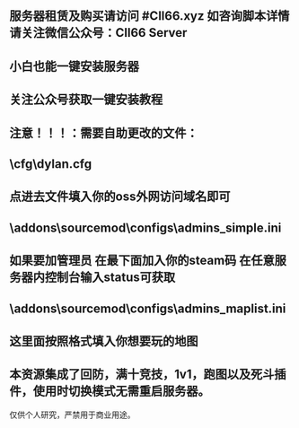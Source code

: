 服务器租赁及购买请访问
#Cll66.xyz
如咨询脚本详情请关注微信公众号：Cll66 Server
-----------------------------------------------------------------------------------
小白也能一键安装服务器
-----------------------------------------------------------------------------------
关注公众号获取一键安装教程
-----------------------------------------------------------------------------------
注意！！！：需要自助更改的文件：
-----------------------------------------------------------------------------------
\cfg\dylan.cfg
-----------------------------------------------------------------------------------
点进去文件填入你的oss外网访问域名即可
-----------------------------------------------------------------------------------
\addons\sourcemod\configs\admins_simple.ini
-----------------------------------------------------------------------------------
如果要加管理员 在最下面加入你的steam码 在任意服务器内控制台输入status可获取
-----------------------------------------------------------------------------------
\addons\sourcemod\configs\admins_maplist.ini
-----------------------------------------------------------------------------------
这里面按照格式填入你想要玩的地图
-----------------------------------------------------------------------------------
本资源集成了回防，满十竞技，1v1，跑图以及死斗插件，使用时切换模式无需重启服务器。
-----------------------------------------------------------------------------------
仅供个人研究，严禁用于商业用途。